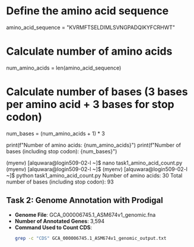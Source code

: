 # Define the amino acid sequence
amino_acid_sequence = "KVRMFTSELDIMLSVNGPADQIKYFCRHWT"

# Calculate number of amino acids
num_amino_acids = len(amino_acid_sequence)

# Calculate number of bases (3 bases per amino acid + 3 bases for stop codon)
num_bases = (num_amino_acids + 1) * 3

print(f"Number of amino acids: {num_amino_acids}")
print(f"Number of bases (including stop codon): {num_bases}")

(myenv) [alquwara@login509-02-l ~]$ nano task1_amino_acid_count.py
(myenv) [alquwara@login509-02-l ~]$ (myenv) [alquwara@login509-02-l ~]$ python task1_amino_acid_count.py
Number of amino acids: 30
Total number of bases (including stop codon): 93


## Task 2: Genome Annotation with Prodigal

- **Genome File**: GCA_000006745.1_ASM674v1_genomic.fna
- **Number of Annotated Genes**: 3,594
- **Command Used to Count CDS**:
  ```bash
  grep -c "CDS" GCA_000006745.1_ASM674v1_genomic_output.txt

